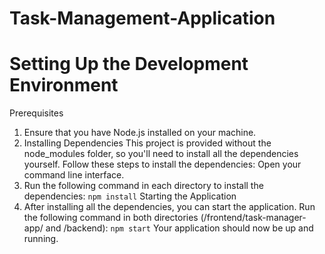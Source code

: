 # Task-Management-Application
# Setting Up the Development Environment

Prerequisites

1. Ensure that you have Node.js installed on your machine.
2. Installing Dependencies
This project is provided without the node_modules folder, so you'll need to install all the dependencies yourself. Follow these steps to install the dependencies:
Open your command line interface.
3. Run the following command in each directory to install the dependencies:
```npm install``` 
Starting the Application
4. After installing all the dependencies, you can start the application. Run the following command in both directories (/frontend/task-manager-app/ and /backend):
```npm start``` 
Your application should now be up and running.
